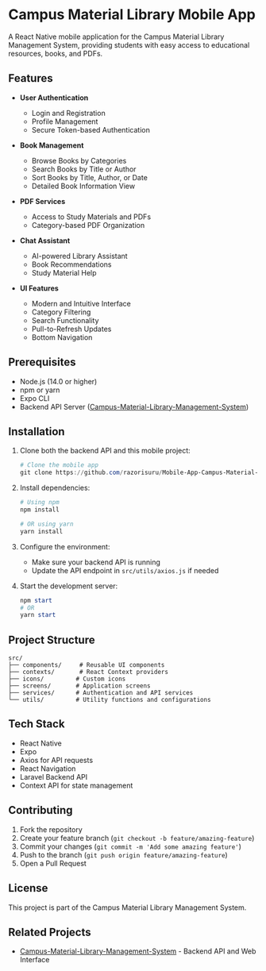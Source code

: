 # Campus Material Library Mobile App

A React Native mobile application for the Campus Material Library Management System, providing students with easy access to educational resources, books, and PDFs.

## Features

- **User Authentication**
  - Login and Registration
  - Profile Management
  - Secure Token-based Authentication

- **Book Management**
  - Browse Books by Categories
  - Search Books by Title or Author
  - Sort Books by Title, Author, or Date
  - Detailed Book Information View

- **PDF Services**
  - Access to Study Materials and PDFs
  - Category-based PDF Organization

- **Chat Assistant**
  - AI-powered Library Assistant
  - Book Recommendations
  - Study Material Help

- **UI Features**
  - Modern and Intuitive Interface
  - Category Filtering
  - Search Functionality
  - Pull-to-Refresh Updates
  - Bottom Navigation

## Prerequisites

- Node.js (14.0 or higher)
- npm or yarn
- Expo CLI
- Backend API Server ([Campus-Material-Library-Management-System](https://github.com/razorisuru/Campus-Material-Library-Management-System))

## Installation

1. Clone both the backend API and this mobile project:
    ```powershell
    # Clone the mobile app
    git clone https://github.com/razorisuru/Mobile-App-Campus-Material-Library-Management-System
    ```

2. Install dependencies:
    ```powershell
    # Using npm
    npm install

    # OR using yarn
    yarn install
    ```

3. Configure the environment:
   - Make sure your backend API is running
   - Update the API endpoint in `src/utils/axios.js` if needed

4. Start the development server:
    ```powershell
    npm start
    # OR
    yarn start
    ```

## Project Structure

```
src/
├── components/     # Reusable UI components
├── contexts/       # React Context providers
├── icons/         # Custom icons
├── screens/       # Application screens
├── services/      # Authentication and API services
└── utils/         # Utility functions and configurations
```

## Tech Stack

- React Native
- Expo
- Axios for API requests
- React Navigation
- Laravel Backend API
- Context API for state management

## Contributing

1. Fork the repository
2. Create your feature branch (`git checkout -b feature/amazing-feature`)
3. Commit your changes (`git commit -m 'Add some amazing feature'`)
4. Push to the branch (`git push origin feature/amazing-feature`)
5. Open a Pull Request

## License

This project is part of the Campus Material Library Management System.

## Related Projects

- [Campus-Material-Library-Management-System](https://github.com/razorisuru/Campus-Material-Library-Management-System) - Backend API and Web Interface
